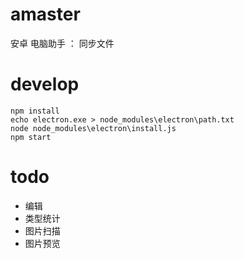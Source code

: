 # amaster
安卓 电脑助手 ： 同步文件


# develop 
```
npm install
echo electron.exe > node_modules\electron\path.txt
node node_modules\electron\install.js
npm start
```


# todo
+ 编辑
+ 类型统计
+ 图片扫描
+ 图片预览

